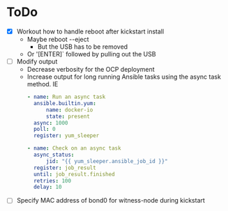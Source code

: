 # ToDo
- [X] Workout how to handle reboot after kickstart install
    - Maybe reboot --eject
        - But the USB has to be removed
    - Or '[ENTER]` followed by pulling out the USB
- [ ] Modify output
    - Decrease verbosity for the OCP deployment
    - Increase output for long running Ansible tasks using the async task method. IE
        ```yaml
        - name: Run an async task
          ansible.builtin.yum:
              name: docker-io
              state: present
          async: 1000
          poll: 0
          register: yum_sleeper

        - name: Check on an async task
          async_status:
              jid: "{{ yum_sleeper.ansible_job_id }}"
          register: job_result
          until: job_result.finished
          retries: 100
          delay: 10
        ```
- [ ] Specify MAC address of bond0 for witness-node during kickstart
